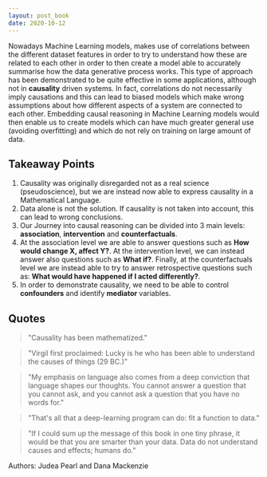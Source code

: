 ```yaml
---
layout: post_book
date: 2020-10-12
---
```


Nowadays Machine Learning models, makes use of correlations between the different dataset features in order to try to understand how these are related to each other in order to then create a model able to accurately summarise how the data generative process works. This type of approach has been demonstrated to be quite effective in some applications, although not in **causality** driven systems. In fact, correlations do not necessarily imply causations and this can lead to biased models which make wrong assumptions about how different aspects of a system are connected to each other. Embedding causal reasoning in Machine Learning models would then enable us to create models which can have much greater general use (avoiding overfitting) and which do not rely on training on large amount of data.

<!--end_excerpt-->

## Takeaway Points

1. Causality was originally disregarded not as a real science (pseudoscience), but we are instead now able to express causality in a Mathematical Language.
2. Data alone is not the solution. If causality is not taken into account, this can lead to wrong conclusions.
3. Our Journey into causal reasoning can be divided into 3 main levels: **association**, **intervention** and **counterfactuals**.
4. At the association level we are able to answer questions such as **How would change X, affect Y?**. At the intervention level, we can instead answer also questions such as **What if?**. Finally, at the counterfactuals level we are instead able to try to answer retrospective questions such as: **What would have happened if I acted differently?**.
5. In order to demonstrate causality, we need to be able to control **confounders** and identify **mediator** variables.

## Quotes

> "Causality has been mathematized."

> "Virgil first proclaimed: Lucky is he who has been able to understand the causes of things (29 BC.)"

> "My emphasis on language also comes from a deep conviction that language shapes our thoughts. You cannot answer a question that you cannot ask, and you cannot ask a question that you have no words for."

> "That's all that a deep-learning program can do: fit a function to data."

> "If I could sum up the message of this book in one tiny phrase, it would be that you are smarter than your data. Data do not understand causes and effects; humans do."

Authors: Judea Pearl and Dana Mackenzie
